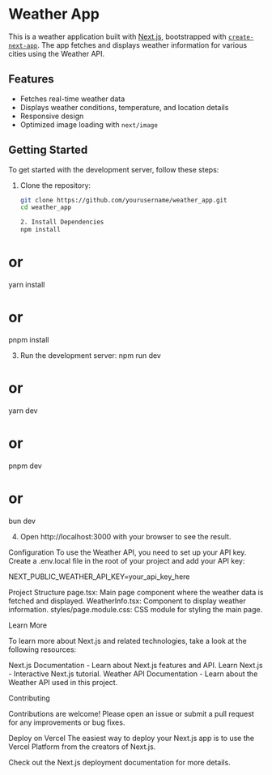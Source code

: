 # Weather App

This is a weather application built with [Next.js](https://nextjs.org), bootstrapped with [`create-next-app`](https://nextjs.org/docs/app/api-reference/cli/create-next-app). The app fetches and displays weather information for various cities using the Weather API.

## Features

- Fetches real-time weather data
- Displays weather conditions, temperature, and location details
- Responsive design
- Optimized image loading with `next/image`

## Getting Started

To get started with the development server, follow these steps:

1. Clone the repository:

   ```bash
   git clone https://github.com/yourusername/weather_app.git
   cd weather_app

   2. Install Dependencies
   npm install
   ```

# or

yarn install

# or

pnpm install

3. Run the development server:
   npm run dev

# or

yarn dev

# or

pnpm dev

# or

bun dev

4. Open http://localhost:3000 with your browser to see the result.

Configuration
To use the Weather API, you need to set up your API key. Create a .env.local file in the root of your project and add your API key:

NEXT_PUBLIC_WEATHER_API_KEY=your_api_key_here

Project Structure
page.tsx: Main page component where the weather data is fetched and displayed.
WeatherInfo.tsx: Component to display weather information.
styles/page.module.css: CSS module for styling the main page.

Learn More

To learn more about Next.js and related technologies, take a look at the following resources:

Next.js Documentation - Learn about Next.js features and API.
Learn Next.js - Interactive Next.js tutorial.
Weather API Documentation - Learn about the Weather API used in this project.

Contributing

Contributions are welcome! Please open an issue or submit a pull request for any improvements or bug fixes.

Deploy on Vercel
The easiest way to deploy your Next.js app is to use the Vercel Platform from the creators of Next.js.

Check out the Next.js deployment documentation for more details.
